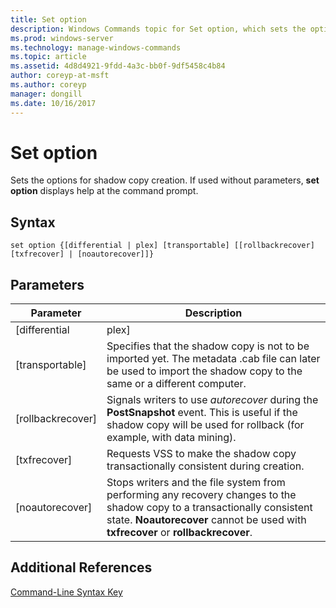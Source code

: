 ```yaml
---
title: Set option
description: Windows Commands topic for Set option, which sets the options for shadow copy creation.
ms.prod: windows-server
ms.technology: manage-windows-commands
ms.topic: article
ms.assetid: 4d8d4921-9fdd-4a3c-bb0f-9df5458c4b84
author: coreyp-at-msft
ms.author: coreyp
manager: dongill
ms.date: 10/16/2017
---
```


# Set option

Sets the options for shadow copy creation. If used without parameters, **set option** displays help at the command prompt.

## Syntax

```
set option {[differential | plex] [transportable] [[rollbackrecover] [txfrecover] | [noautorecover]]}
```

## Parameters

|     Parameter     |                                                                                                  Description                                                                                                  |
|-------------------|---------------------------------------------------------------------------------------------------------------------------------------------------------------------------------------------------------------|
|   [differential   |                                                                                                     plex]                                                                                                     |
|  [transportable]  |                       Specifies that the shadow copy is not to be imported yet. The metadata .cab file can later be used to import the shadow copy to the same or a different computer.                       |
| [rollbackrecover] |                     Signals writers to use *autorecover* during the **PostSnapshot** event. This is useful if the shadow copy will be used for rollback (for example, with data mining).                      |
|   [txfrecover]    |                                                               Requests VSS to make the shadow copy transactionally consistent during creation.                                                                |
|  [noautorecover]  | Stops writers and the file system from performing any recovery changes to the shadow copy to a transactionally consistent state. **Noautorecover** cannot be used with **txfrecover** or **rollbackrecover**. |

## Additional References

[Command-Line Syntax Key](command-line-syntax-key.md)